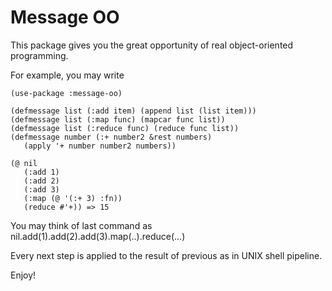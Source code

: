 Message OO
==========

This package gives you the great opportunity of real object-oriented
programming.

For example, you may write

    (use-package :message-oo)
    
    (defmessage list (:add item) (append list (list item)))
    (defmessage list (:map func) (mapcar func list))
    (defmessage list (:reduce func) (reduce func list))
    (defmessage number (:+ number2 &rest numbers) 
       (apply '+ number number2 numbers))

    (@ nil
       (:add 1)
       (:add 2)
       (:add 3)
       (:map (@ '(:+ 3) :fn))
       (reduce #'+)) => 15

You may think of last command as nil.add(1).add(2).add(3).map(..).reduce(...)

Every next step is applied to the result of previous as in UNIX shell pipeline.

Enjoy!